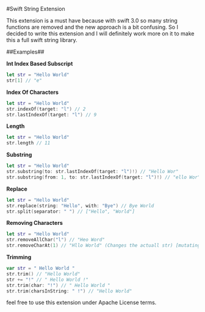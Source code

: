 #Swift String Extension



This extension is a must have because with swift 3.0 so many string functions are removed and the new approach is a bit confusing. So I decided to write this extension and I will definitely work more on it to make this a full swift string library.

##Examples##

<b>Int Index Based Subscript</b>
```swift
let str = "Hello World"
str[1] // "e"
```

<b>Index Of Characters</b>
```swift
let str = "Hello World"
str.indexOf(target: "l") // 2
str.lastIndexOf(target: "l") // 9
```

<b>Length</b>
```swift
let str = "Hello World"
str.length // 11
```

<b>Substring</b>
```swift
let str = "Hello World"
str.substring(to: str.lastIndexOf(target: "l")!) // "Hello Wor"
str.substring(from: 1, to: str.lastIndexOf(target: "l")!) // "ello Wor"
```

<b>Replace</b>
```swift
let str = "Hello World"
str.replace(string: "Hello", with: "Bye") // Bye World
str.split(separator: " ") // ["Hello", "World"]
```

<b>Removing Characters</b>
```swift
let str = "Hello World"
str.removeAllChar("l") // "Heo Word"
str.removeCharAt(1) // "Hllo World" (Changes the actuall str) [mutating]
```

<b>Trimming</b>
```swift
var str = " Hello World "
str.trim() // "Hello World"
str += "!" // " Hello World !"
str.trim(char: "!") // " Hello World "
str.trim(charsInString: " !") // "Hello World"
```

feel free to use this extension under Apache License terms.
